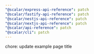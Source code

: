 ```yaml
---
"@scalar/express-api-reference": patch
"@scalar/fastify-api-reference": patch
"@scalar/nestjs-api-reference": patch
"@scalar/nextjs-api-reference": patch
"@scalar/api-reference": patch
"@scalar/cli": patch
---
```


chore: update example page title
